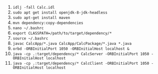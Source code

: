 1. `idlj -fall Calc.idl`
2. `sudo apt get install openjdk-8-jdk-headless`
3. `sudo apt-get install maven`
4. `mvn dependency:copy-dependencies`
5. `nano ~/.bashrc`
6. `export CLASSPATH=/path/to/target/dependency/*`
7. `source ~/.bashrc`
8. `javac CalcApp/*.java CalcApp/CalcPackage/*.java *.java`
9. `orbd -ORBInitialPort 1050 -ORBInitialHost localhost &`
10. `java -cp .:target/dependency/* CalcServer -ORBInitialPort 1050 -ORBInitialHost localhost`
11. `java -cp .:target/dependency/* CalcClient -ORBInitialPort 1050 -ORBInitialHost localhost`
